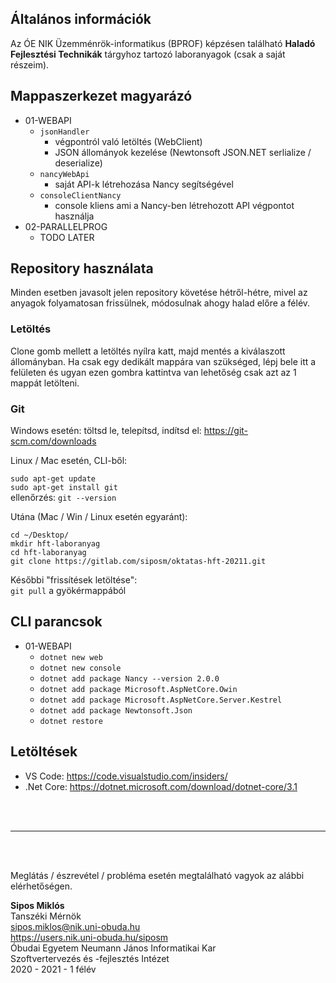 ## Általános információk
Az ÓE NIK Üzemménrök-informatikus (BPROF) képzésen található **Haladó Fejlesztési Technikák** tárgyhoz tartozó laboranyagok (csak a saját részeim).

## Mappaszerkezet magyarázó

- 01-WEBAPI
    - `jsonHandler`
        - végpontról való letöltés (WebClient)
        - JSON állományok kezelése (Newtonsoft JSON.NET serlialize / deserialize)
    - `nancyWebApi` 
        - saját API-k létrehozása Nancy segítségével
    - `consoleClientNancy`
        - console kliens ami a Nancy-ben létrehozott API végpontot használja
- 02-PARALLELPROG
    - TODO LATER

##  Repository használata
Minden esetben javasolt jelen repository követése hétről-hétre, mivel az anyagok folyamatosan frissülnek, módosulnak ahogy halad előre a félév.

### Letöltés
Clone gomb mellett a letöltés nyílra katt, majd mentés a kiválaszott állományban. Ha csak egy dedikált mappára van szükséged, lépj bele itt a felületen és ugyan ezen gombra kattintva van lehetőség csak azt az 1 mappát letölteni.

### Git
Windows esetén: töltsd le, telepítsd, indítsd el: https://git-scm.com/downloads

Linux / Mac esetén, CLI-ből:

`sudo apt-get update`\
`sudo apt-get install git`\
ellenőrzés: `git --version`

Utána (Mac / Win / Linux esetén egyaránt): 

`cd ~/Desktop/`\
`mkdir hft-laboranyag`\
`cd hft-laboranyag`\
`git clone https://gitlab.com/siposm/oktatas-hft-20211.git`

Későbbi "frissítések letöltése":\
`git pull` a gyökérmappából

## CLI parancsok

- 01-WEBAPI
    - `dotnet new web`
    - `dotnet new console`
    - `dotnet add package Nancy --version 2.0.0`
    - `dotnet add package Microsoft.AspNetCore.Owin`
    - `dotnet add package Microsoft.AspNetCore.Server.Kestrel`
    - `dotnet add package Newtonsoft.Json`
    - `dotnet restore`

## Letöltések

- VS Code: https://code.visualstudio.com/insiders/
- .Net Core: https://dotnet.microsoft.com/download/dotnet-core/3.1


<br><br>

---

<br><br>

Meglátás / észrevétel / probléma esetén megtalálható vagyok az alábbi elérhetőségen.

**Sipos Miklós**\
Tanszéki Mérnök\
sipos.miklos@nik.uni-obuda.hu\
https://users.nik.uni-obuda.hu/siposm \
Óbudai Egyetem Neumann János Informatikai Kar\
Szoftvertervezés és -fejlesztés Intézet\
2020 - 2021 - 1 félév
